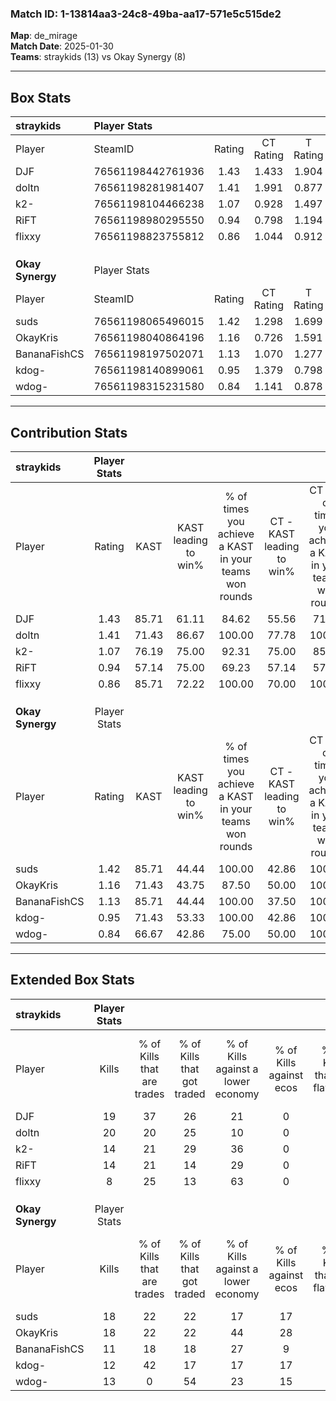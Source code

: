 ### Match ID: 1-13814aa3-24c8-49ba-aa17-571e5c515de2  
**Map**: de_mirage  
**Match Date**: 2025-01-30  
**Teams**: straykids (13) vs Okay Synergy (8)  

---  

## Box Stats  

| **straykids**    | Player Stats      |        |           |          |       |       |       |         |        |      |     |
| :- | :- | :-: | :-: | :-: | :-: | :-: | :-: | :-: | :-: | :-: | :-: |
| Player           | SteamID           | Rating | CT Rating | T Rating | KAST  |  ADR  | Kills | Assists | Deaths | K/D  | HS% |
| DJF              | 76561198442761936 |  1.43  |   1.433   |  1.904   | 85.71 | 104.3 |  19   |    8    |   16   | 1.19 | 57  |
| doltn            | 76561198281981407 |  1.41  |   1.991   |  0.877   | 71.43 | 118.1 |  20   |    7    |   16   | 1.25 | 65  |
| k2-              | 76561198104466238 |  1.07  |   0.928   |  1.497   | 76.19 | 73.1  |  14   |    5    |   15   | 0.93 | 35  |
| RiFT             | 76561198980295550 |  0.94  |   0.798   |  1.194   | 57.14 | 67.3  |  14   |    5    |   14   | 1.00 | 64  |
| flixxy           | 76561198823755812 |  0.86  |   1.044   |  0.912   | 85.71 | 40.6  |   8   |    4    |   12   | 0.67 | 25  |
|                  |                   |        |           |          |       |       |       |         |        |      |     |
|                  |                   |        |           |          |       |       |       |         |        |      |     |
|                  |                   |        |           |          |       |       |       |         |        |      |     |
| **Okay Synergy** | Player Stats      |        |           |          |       |       |       |         |        |      |     |
| Player           | SteamID           | Rating | CT Rating | T Rating | KAST  |  ADR  | Kills | Assists | Deaths | K/D  | HS% |
| suds             | 76561198065496015 |  1.42  |   1.298   |  1.699   | 85.71 | 96.1  |  18   |    2    |   13   | 1.38 | 50  |
| OkayKris         | 76561198040864196 |  1.16  |   0.726   |  1.591   | 71.43 | 80.8  |  18   |    2    |   17   | 1.06 | 61  |
| BananaFishCS     | 76561198197502071 |  1.13  |   1.070   |  1.277   | 85.71 | 79.8  |  11   |    9    |   12   | 0.92 | 63  |
| kdog-            | 76561198140899061 |  0.95  |   1.379   |  0.798   | 71.43 | 70.5  |  12   |    5    |   15   | 0.80 | 41  |
| wdog-            | 76561198315231580 |  0.84  |   1.141   |  0.878   | 66.67 | 69.7  |  13   |    3    |   19   | 0.68 | 53  |
---  

## Contribution Stats  

| **straykids**    | Player Stats |       |                      |                                                        |                           |                                                             |                          |                                                            |
| :- | :-: | :-: | :-: | :-: | :-: | :-: | :-: | :-: |
| Player           |    Rating    | KAST  | KAST leading to win% | % of times you achieve a KAST in your teams won rounds | CT - KAST leading to win% | CT - % of times you achieve a KAST in your teams won rounds | T - KAST leading to win% | T - % of times you achieve a KAST in your teams won rounds |
| DJF              |     1.43     | 85.71 |        61.11         |                         84.62                          |           55.56           |                            71.43                            |          66.67           |                           100.00                           |
| doltn            |     1.41     | 71.43 |        86.67         |                         100.00                         |           77.78           |                           100.00                            |          100.00          |                           100.00                           |
| k2-              |     1.07     | 76.19 |        75.00         |                         92.31                          |           75.00           |                            85.71                            |          75.00           |                           100.00                           |
| RiFT             |     0.94     | 57.14 |        75.00         |                         69.23                          |           57.14           |                            57.14                            |          100.00          |                           83.33                            |
| flixxy           |     0.86     | 85.71 |        72.22         |                         100.00                         |           70.00           |                           100.00                            |          75.00           |                           100.00                           |
|                  |              |       |                      |                                                        |                           |                                                             |                          |                                                            |
|                  |              |       |                      |                                                        |                           |                                                             |                          |                                                            |
|                  |              |       |                      |                                                        |                           |                                                             |                          |                                                            |
| **Okay Synergy** | Player Stats |       |                      |                                                        |                           |                                                             |                          |                                                            |
| Player           |    Rating    | KAST  | KAST leading to win% | % of times you achieve a KAST in your teams won rounds | CT - KAST leading to win% | CT - % of times you achieve a KAST in your teams won rounds | T - KAST leading to win% | T - % of times you achieve a KAST in your teams won rounds |
| suds             |     1.42     | 85.71 |        44.44         |                         100.00                         |           42.86           |                           100.00                            |          45.45           |                           100.00                           |
| OkayKris         |     1.16     | 71.43 |        43.75         |                         87.50                          |           50.00           |                           100.00                            |          40.00           |                           80.00                            |
| BananaFishCS     |     1.13     | 85.71 |        44.44         |                         100.00                         |           37.50           |                           100.00                            |          50.00           |                           100.00                           |
| kdog-            |     0.95     | 71.43 |        53.33         |                         100.00                         |           42.86           |                           100.00                            |          62.50           |                           100.00                           |
| wdog-            |     0.84     | 66.67 |        42.86         |                         75.00                          |           50.00           |                           100.00                            |          37.50           |                           60.00                            |
---  

## Extended Box Stats  

| **straykids**    | Player Stats |                            |                            |                                    |                         |                              |                                 |        |                             |                                     |                          |                               |                            |
| :- | :-: | :-: | :-: | :-: | :-: | :-: | :-: | :-: | :-: | :-: | :-: | :-: | :-: |
| Player           |    Kills     | % of Kills that are trades | % of Kills that got traded | % of Kills against a lower economy | % of Kills against ecos | % of Kills that are flawless | % of Kills that are close duels | Deaths | % of Deaths that get traded | % of Deaths against a lower economy | % of Deaths against ecos | % of Deaths that are flawless | % of Deaths that are close |
| DJF              |      19      |             37             |             26             |                 21                 |            0            |              89              |                5                |   16   |             31              |                 19                  |            0             |              56               |             19             |
| doltn            |      20      |             20             |             25             |                 10                 |            0            |              70              |                5                |   16   |             25              |                 19                  |            0             |              31               |             19             |
| k2-              |      14      |             21             |             29             |                 36                 |            0            |              57              |                7                |   15   |             27              |                 13                  |            0             |              53               |             13             |
| RiFT             |      14      |             21             |             14             |                 29                 |            0            |              43              |                0                |   14   |              7              |                 21                  |            0             |              100              |             0              |
| flixxy           |      8       |             25             |             13             |                 63                 |            0            |              88              |                0                |   12   |             42              |                  8                  |            0             |              83               |             0              |
|                  |              |                            |                            |                                    |                         |                              |                                 |        |                             |                                     |                          |                               |                            |
|                  |              |                            |                            |                                    |                         |                              |                                 |        |                             |                                     |                          |                               |                            |
|                  |              |                            |                            |                                    |                         |                              |                                 |        |                             |                                     |                          |                               |                            |
| **Okay Synergy** | Player Stats |                            |                            |                                    |                         |                              |                                 |        |                             |                                     |                          |                               |                            |
| Player           |    Kills     | % of Kills that are trades | % of Kills that got traded | % of Kills against a lower economy | % of Kills against ecos | % of Kills that are flawless | % of Kills that are close duels | Deaths | % of Deaths that get traded | % of Deaths against a lower economy | % of Deaths against ecos | % of Deaths that are flawless | % of Deaths that are close |
| suds             |      18      |             22             |             22             |                 17                 |           17            |              61              |               11                |   13   |             31              |                 15                  |            8             |              54               |             0              |
| OkayKris         |      18      |             22             |             22             |                 44                 |           28            |              50              |                6                |   17   |              6              |                 18                  |            6             |              76               |             12             |
| BananaFishCS     |      11      |             18             |             18             |                 27                 |            9            |              64              |               18                |   12   |             17              |                 17                  |            8             |              58               |             8              |
| kdog-            |      12      |             42             |             17             |                 17                 |           17            |              58              |                8                |   15   |             27              |                 13                  |            7             |              67               |             0              |
| wdog-            |      13      |             0              |             54             |                 23                 |           15            |              77              |               15                |   19   |             32              |                 16                  |            11            |              74               |             0              |
